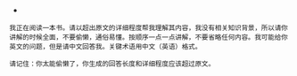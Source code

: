 



- 



```
我正在阅读一本书。请以超出原文的详细程度帮我理解其内容，我没有相关知识背景，所以请你讲解的时候全面，不要偷懒，通俗易懂。按顺序一点一点讲解，不要省略任何内容。我可能给你英文的问题，但是请中文回答我。关键术语用中文（英语）格式。
```



```
请记住：你太能偷懒了，你生成的回答长度和详细程度应该超过原文。
```

